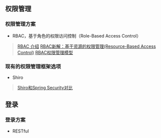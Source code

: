 ## 权限管理
### 权限管理方案
- RBAC，基于角色的权限访问控制（Role-Based Access Control）
> [RBAC 介绍](https://www.sojson.com/blog/141.html)
> [RBAC新解：基于资源的权限管理(Resource-Based Access Control)](https://globeeip.iteye.com/blog/1236167)
> [RBAC权限管理模型](https://www.xiaoman.cn/detail/150)
### 现有的权限管理框架选项
-  Shiro
> [Shiro和Spring Security对比](https://blog.csdn.net/liyuejin/article/details/77838868)
## 登录
### 登录方案
- RESTful
<!--stackedit_data:
eyJoaXN0b3J5IjpbLTE0Mjc2ODU5OTgsLTIwNjIzMzU2MSw3Nj
U4NTI0OTQsLTEyODkyNjU4NDYsMTA2ODQwMDE3MV19
-->